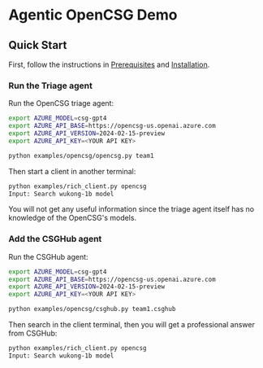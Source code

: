 # Agentic OpenCSG Demo


## Quick Start

First, follow the instructions in [Prerequisites](../../README.md#prerequisites) and [Installation](../../README.md#installation).

### Run the Triage agent

Run the OpenCSG triage agent:

```bash
export AZURE_MODEL=csg-gpt4
export AZURE_API_BASE=https://opencsg-us.openai.azure.com
export AZURE_API_VERSION=2024-02-15-preview
export AZURE_API_KEY=<YOUR API KEY>

python examples/opencsg/opencsg.py team1
```

Then start a client in another terminal:

```bash
python examples/rich_client.py opencsg
Input: Search wukong-1b model
```

You will not get any useful information since the triage agent itself has no knowledge of the OpenCSG's models.

### Add the CSGHub agent

Run the CSGHub agent:

```bash
export AZURE_MODEL=csg-gpt4
export AZURE_API_BASE=https://opencsg-us.openai.azure.com
export AZURE_API_VERSION=2024-02-15-preview
export AZURE_API_KEY=<YOUR API KEY>

python examples/opencsg/csghub.py team1.csghub
```

Then search in the client terminal, then you will get a professional answer from CSGHub:

```bash
python examples/rich_client.py opencsg
Input: Search wukong-1b model
```
